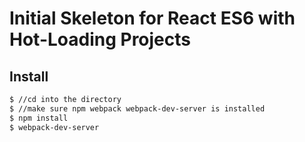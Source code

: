 # Initial Skeleton for React ES6 with Hot-Loading Projects

>

## Install

```sh
$ //cd into the directory
$ //make sure npm webpack webpack-dev-server is installed
$ npm install
$ webpack-dev-server
```
